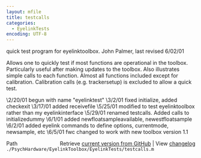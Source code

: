 ```yaml
---
layout: mfile
title: testcalls
categories:
  - EyelinkTests
encoding: UTF-8
---
```


quick test program for eyelinktoolbox.
John Palmer, last revised 6/02/01

Allows one to quickly test if most functions are operational in the toolbox.
Particularly useful after making updates to the toolbox.
Also illustrates simple calls to each function.
Almost all functions included except for calibration.
Calibration calls (e.g. trackersetup) is excluded to allow a quick test.

\2/20/01 begun with name "eyelinktest"
\3/2/01  fixed initialize, added checkexit
\3/17/01 added receivefile
\5/25/01 modified to test eyelinktoolbox rather than my eyelinkinterface
\5/29/01 renamed testcalls.  Added calls to initializedummy
\6/1/01  added newfloatsampleavailable, newestfloatsample
\6/2/01  added eyelink commands to define options, currentmode, newsample, etc
\6/5/01  fwc changed to work with new toolbox version 1.1


<div class="code_header" style="text-align:right;">
  <span style="float:left;">Path&nbsp;&nbsp;</span> <span class="counter">Retrieve <a href=
  "https://raw.github.com/Psychtoolbox-3/Psychtoolbox-3/beta/./PsychHardware/EyelinkToolbox/EyelinkTests/testcalls.m">current version from GitHub</a> | View <a href=
  "https://github.com/Psychtoolbox-3/Psychtoolbox-3/commits/beta/./PsychHardware/EyelinkToolbox/EyelinkTests/testcalls.m">changelog</a></span>
</div>
<div class="code">
  <code>./PsychHardware/EyelinkToolbox/EyelinkTests/testcalls.m</code>
</div>
